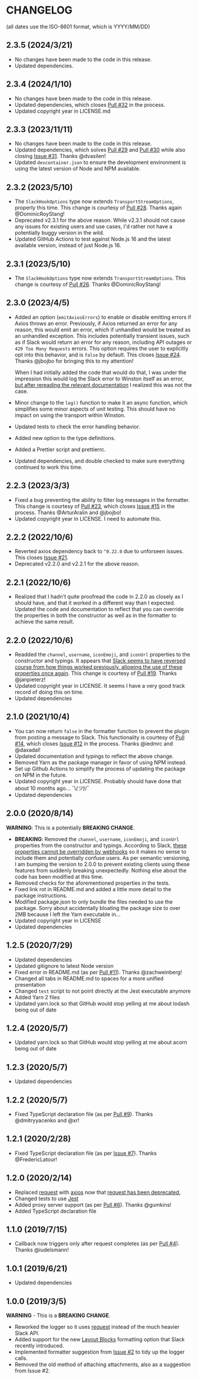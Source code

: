 # CHANGELOG

(all dates use the ISO-8601 format, which is YYYY/MM/DD)

## 2.3.5 (2024/3/21)

* No changes have been made to the code in this release.
* Updated dependencies.

## 2.3.4 (2024/1/10)

* No changes have been made to the code in this release.
* Updated dependencies, which closes [Pull #32](https://github.com/TheAppleFreak/winston-slack-webhook-transport/pull/32) in the process. 
* Updated copyright year in LICENSE.md

## 2.3.3 (2023/11/11)

* No changes have been made to the code in this release.
* Updated dependencies, which solves [Pull #29](https://github.com/TheAppleFreak/winston-slack-webhook-transport/pull/29) and [Pull #30](https://github.com/TheAppleFreak/winston-slack-webhook-transport/pull/30) while also closing [Issue #31](https://github.com/TheAppleFreak/winston-slack-webhook-transport/issues/31). Thanks @dvasilen!
* Updated `devcontainer.json` to ensure the development environment is using the latest version of Node and NPM available.

## 2.3.2 (2023/5/10)

* The `SlackHookOptions` type now extends `TransportStreamOptions`, properly this time. This change is courtesy of [Pull #28](https://github.com/TheAppleFreak/winston-slack-webhook-transport/pull/28). Thanks again @DominicRoyStang!
* Deprecated v2.3.1 for the above reason. While v2.3.1 should not cause any issues for existing users and use cases, I'd rather not have a potentially buggy version in the wild. 
* Updated GitHub Actions to test against Node.js 16 and the latest available version, instead of just Node.js 16.

## 2.3.1 (2023/5/10)

* The `SlackHookOptions` type now extends `TransportStreamOptions`. This change is courtesy of [Pull #26](https://github.com/TheAppleFreak/winston-slack-webhook-transport/pull/26). Thanks @DominicRoyStang!

## 2.3.0 (2023/4/5)

* Added an option (`emitAxiosErrors`) to enable or disable emitting errors if Axios throws an error. Previously, if Axios returned an error for any reason, this would emit an error, which if unhandled would be treated as an unhandled exception. This includes potentially transient issues, such as if Slack would return an error for any reason, including API outages or `429 Too Many Requests` errors. This option requires the user to explicitly opt into this behavior, and is `false` by default. This closes [Issue #24](https://github.com/TheAppleFreak/winston-slack-webhook-transport/issues/24). Thanks @jbojbo for bringing this to my attention!

  When I had initially added the code that would do that, I was under the impression this would log the Slack error to Winston itself as an error, [but after rereading the relevant documentation](https://github.com/winstonjs/winston#awaiting-logs-to-be-written-in-winston) I realized this was not the case. 
* Minor change to the `log()` function to make it an async function, which simplifies some minor aspects of unit testing. This should have no impact on using the transport within Winston. 
* Updated tests to check the error handling behavior. 
* Added new option to the type definitions. 
* Added a Prettier script and prettierrc. 
* Updated dependencies, and double checked to make sure everything continued to work this time. 

## 2.2.3 (2023/3/3)

* Fixed a bug preventing the ability to filter log messages in the formatter. This change is courtesy of [Pull #23](https://github.com/TheAppleFreak/winston-slack-webhook-transport/pull/23), which closes [Issue #15](https://github.com/TheAppleFreak/winston-slack-webhook-transport/issues/15) in the process. Thanks @ArturAralin and @jbojbo!
* Updated copyright year in LICENSE. I need to automate this.

## 2.2.2 (2022/10/6)

* Reverted axios dependency back to `^0.22.0` due to unforseen issues. This closes [Issue #21](https://github.com/TheAppleFreak/winston-slack-webhook-transport/issues/21).
* Deprecated v2.2.0 and v2.2.1 for the above reason.

## 2.2.1 (2022/10/6)

* Realized that I hadn't quite proofread the code in 2.2.0 as closely as I should have, and that it worked in a different way than I expected. Updated the code and documentation to reflect that you can override the properties in both the constructor as well as in the formatter to achieve the same result.

## 2.2.0 (2022/10/6)

* Readded the `channel`, `username`, `iconEmoji`, and `iconUrl` properties to the constructor and typings. It appears that [Slack seems to have reversed course from how things worked previously, allowing the use of these properties once again](https://api.slack.com/legacy/custom-integrations/messaging/webhooks#legacy-customizations). This change is courtesy of [Pull #19](https://github.com/TheAppleFreak/winston-slack-webhook-transport/pull/19). Thanks @janpieterz!
* Updated copyright year in LICENSE. It seems I have a very good track record of doing this on time. 
* Updated dependencies

## 2.1.0 (2021/10/4)

* You can now return `false` in the formatter function to prevent the plugin from posting a message to Slack. This functionality is courtesy of [Pull #14](https://github.com/TheAppleFreak/winston-slack-webhook-transport/pull/14), which closes [Issue #12](https://github.com/TheAppleFreak/winston-slack-webhook-transport/issues/12) in the process. Thanks @iedmrc and @daxadal!
* Updated documentation and typings to reflect the above change.
* Removed Yarn as the package manager in favor of using NPM instead. 
* Set up Github Actions to simplify the process of updating the package on NPM in the future.
* Updated copyright year in LICENSE. Probably should have done that about 10 months ago... ¯\\_(ツ)_/¯
* Updated dependencies

## 2.0.0 (2020/8/14)

**WARNING**: This is a potentially **BREAKING CHANGE**.

* **BREAKING**: Removed the `channel`, `username`, `iconEmoji`, and `iconUrl` properties from the constructor and typings. According to Slack, [these properties cannot be overridden by webhooks](https://api.slack.com/messaging/webhooks#advanced_message_formatting) so it makes no sense to include them and potentially confuse users. As per semantic versioning, I am bumping the version to 2.0.0 to prevent existing clients using these features from suddenly breaking unexpectedly. Nothing else about the code has been modified at this time.
* Removed checks for the aforementioned properties in the tests.
* Fixed link rot in README.md and added a little more detail to the package instructions.
* Modified package.json to only bundle the files needed to use the package. Sorry about accidentally bloating the package size to over 2MB because I left the Yarn executable in...
* Updated copyright year in LICENSE
* Updated dependencies

## 1.2.5 (2020/7/29)

* Updated dependencies
* Updated gitignore to latest Node version
* Fixed error in README.md (as per [Pull #11](https://github.com/TheAppleFreak/winston-slack-webhook-transport/pull/11)). Thanks @zachweinberg!
* Changed all tabs in README.md to spaces for a more unified presentation
* Changed `test` script to not point directly at the Jest executable anymore
* Added Yarn 2 files
* Updated yarn.lock so that GitHub would stop yelling at me about lodash being out of date

## 1.2.4 (2020/5/7)

* Updated yarn.lock so that GitHub would stop yelling at me about acorn being out of date

## 1.2.3 (2020/5/7)

* Updated dependencies

## 1.2.2 (2020/5/7)

* Fixed TypeScript declaration file (as per [Pull #9](https://github.com/TheAppleFreak/winston-slack-webhook-transport/pull/9)). Thanks @dmitryyacenko and @xr!

## 1.2.1 (2020/2/28)

* Fixed TypeScript declaration file (as per [Issue #7](https://github.com/TheAppleFreak/winston-slack-webhook-transport/issues/7)). Thanks @FredericLatour!

## 1.2.0 (2020/2/14)

* Replaced [request](https://github.com/request/request) with [axios](https://github.com/axios/axios) now that [request has been deprecated.](https://github.com/request/request/issues/3142)
* Changed tests to use [Jest](https://jestjs.io/)
* Added proxy server support (as per [Pull #6](https://github.com/TheAppleFreak/winston-slack-webhook-transport/pull/6)). Thanks @gumkins!
* Added TypeScript declaration file

## 1.1.0 (2019/7/15)

* Callback now triggers only after request completes (as per [Pull #4](https://github.com/TheAppleFreak/winston-slack-webhook-transport/pull/4)). Thanks @iudelsmann!

## 1.0.1 (2019/6/21)

* Updated dependencies

## 1.0.0 (2019/3/5)

**WARNING** - This is a **BREAKING CHANGE**. 

* Reworked the logger so it uses [request](https://github.com/request/request) instead of the much heavier Slack API.
* Added support for the new [Layout Blocks](https://api.slack.com/messaging/composing/layouts) formatting option that Slack recently introduced.
* Implemented formatter suggestion from [Issue #2](https://github.com/TheAppleFreak/winston-slack-webhook-transport/issues/2) to tidy up the logger calls. 
* Removed the old method of attaching attachments, also as a suggestion from Issue #2.
